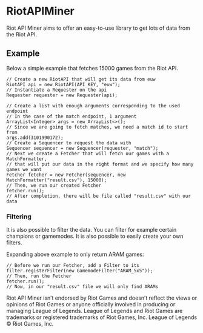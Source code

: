 # RiotAPIMiner

Riot API Miner aims to offer an easy-to-use library to get lots of data from the Riot API. 

## Example

Below a simple example that fetches 15000 games from the Riot API.

    // Create a new RiotAPI that will get its data from euw
    RiotAPI api = new RiotAPI(API_KEY, "euw");
	// Instantiate a Requester on the api
	Requester requester = new Requester(api);
	
	// Create a list with enough arguments corresponding to the used endpoint
	// In the case of the match endpoint, 1 argument
	ArrayList<Integer> args = new ArrayList<>();
	// Since we are going to fetch matches, we need a match id to start from
	args.add(3101990172);
	// Create a Sequencer to request the data with
	Sequencer sequencer = new Sequencer(requester, "match");
    // Next we create a Fetcher that will fetch our games with a MatchFormatter, 
	// that will put our data in the right format and we specify how many games we want
	Fetcher fetcher = new Fetcher(sequencer, new MatchFormatter("result.csv"), 15000);
	// Then, we run our created Fetcher
	fetcher.run();
	// After completion, there will be file called "result.csv" with our data
	
### Filtering

It is also possible to filter the data. You can filter for example certain champions or gamemodes. It is also possible to easily create your own filters.

Expanding above example to only return ARAM games:

	// Before we run our Fetcher, add a Filter to its
	filter.registerFilter(new GamemodeFilter("ARAM_5x5"));
	// Then, run the Fetcher
	fetcher.run();
	// Now, in our "result.csv" file we will only find ARAMs
	
	
	
Riot API Miner isn’t endorsed by Riot Games and doesn’t reflect the views or opinions of Riot Games or anyone officially involved in producing or managing League of Legends. League of Legends and Riot Games are trademarks or registered trademarks of Riot Games, Inc. League of Legends © Riot Games, Inc.